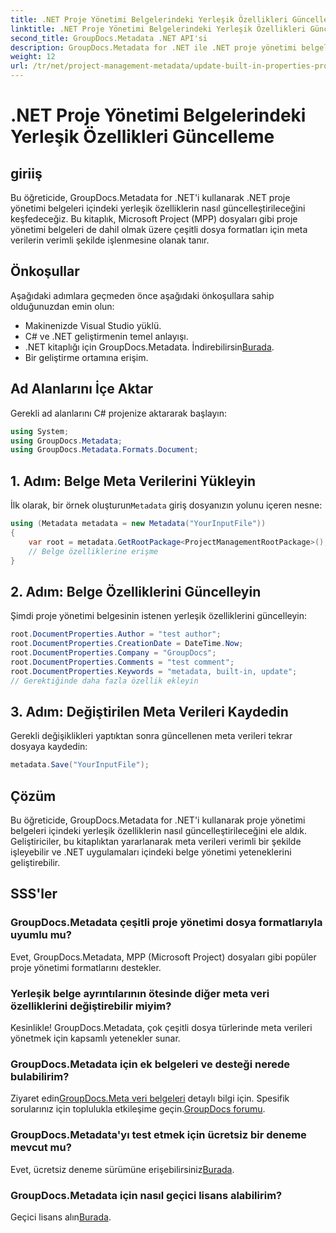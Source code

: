 ```yaml
---
title: .NET Proje Yönetimi Belgelerindeki Yerleşik Özellikleri Güncelleme
linktitle: .NET Proje Yönetimi Belgelerindeki Yerleşik Özellikleri Güncelleme
second_title: GroupDocs.Metadata .NET API'si
description: GroupDocs.Metadata for .NET ile .NET proje yönetimi belgelerindeki meta verileri nasıl güncelleştireceğinizi öğrenin. Belge yönetimini verimli bir şekilde geliştirin.
weight: 12
url: /tr/net/project-management-metadata/update-built-in-properties-project-management-documents/
---
```


# .NET Proje Yönetimi Belgelerindeki Yerleşik Özellikleri Güncelleme

## giriiş
Bu öğreticide, GroupDocs.Metadata for .NET'i kullanarak .NET proje yönetimi belgeleri içindeki yerleşik özelliklerin nasıl güncelleştirileceğini keşfedeceğiz. Bu kitaplık, Microsoft Project (MPP) dosyaları gibi proje yönetimi belgeleri de dahil olmak üzere çeşitli dosya formatları için meta verilerin verimli şekilde işlenmesine olanak tanır.
## Önkoşullar
Aşağıdaki adımlara geçmeden önce aşağıdaki önkoşullara sahip olduğunuzdan emin olun:
- Makinenizde Visual Studio yüklü.
- C# ve .NET geliştirmenin temel anlayışı.
-  .NET kitaplığı için GroupDocs.Metadata. İndirebilirsin[Burada](https://releases.groupdocs.com/metadata/net/).
- Bir geliştirme ortamına erişim.

## Ad Alanlarını İçe Aktar
Gerekli ad alanlarını C# projenize aktararak başlayın:
```csharp
using System;
using GroupDocs.Metadata;
using GroupDocs.Metadata.Formats.Document;
```
## 1. Adım: Belge Meta Verilerini Yükleyin
 İlk olarak, bir örnek oluşturun`Metadata` giriş dosyanızın yolunu içeren nesne:
```csharp
using (Metadata metadata = new Metadata("YourInputFile"))
{
    var root = metadata.GetRootPackage<ProjectManagementRootPackage>();
    // Belge özelliklerine erişme
}
```
## 2. Adım: Belge Özelliklerini Güncelleyin
Şimdi proje yönetimi belgesinin istenen yerleşik özelliklerini güncelleyin:
```csharp
root.DocumentProperties.Author = "test author";
root.DocumentProperties.CreationDate = DateTime.Now;
root.DocumentProperties.Company = "GroupDocs";
root.DocumentProperties.Comments = "test comment";
root.DocumentProperties.Keywords = "metadata, built-in, update";
// Gerektiğinde daha fazla özellik ekleyin
```
## 3. Adım: Değiştirilen Meta Verileri Kaydedin
Gerekli değişiklikleri yaptıktan sonra güncellenen meta verileri tekrar dosyaya kaydedin:
```csharp
metadata.Save("YourInputFile");
```

## Çözüm
Bu öğreticide, GroupDocs.Metadata for .NET'i kullanarak proje yönetimi belgeleri içindeki yerleşik özelliklerin nasıl güncelleştirileceğini ele aldık. Geliştiriciler, bu kitaplıktan yararlanarak meta verileri verimli bir şekilde işleyebilir ve .NET uygulamaları içindeki belge yönetimi yeteneklerini geliştirebilir.

## SSS'ler
### GroupDocs.Metadata çeşitli proje yönetimi dosya formatlarıyla uyumlu mu?
Evet, GroupDocs.Metadata, MPP (Microsoft Project) dosyaları gibi popüler proje yönetimi formatlarını destekler.
### Yerleşik belge ayrıntılarının ötesinde diğer meta veri özelliklerini değiştirebilir miyim?
Kesinlikle! GroupDocs.Metadata, çok çeşitli dosya türlerinde meta verileri yönetmek için kapsamlı yetenekler sunar.
### GroupDocs.Metadata için ek belgeleri ve desteği nerede bulabilirim?
 Ziyaret edin[GroupDocs.Meta veri belgeleri](https://tutorials.groupdocs.com/metadata/net/) detaylı bilgi için. Spesifik sorularınız için toplulukla etkileşime geçin.[GroupDocs forumu](https://forum.groupdocs.com/c/metadata/14).
### GroupDocs.Metadata'yı test etmek için ücretsiz bir deneme mevcut mu?
 Evet, ücretsiz deneme sürümüne erişebilirsiniz[Burada](https://releases.groupdocs.com/).
### GroupDocs.Metadata için nasıl geçici lisans alabilirim?
 Geçici lisans alın[Burada](https://purchase.groupdocs.com/temporary-license/).
